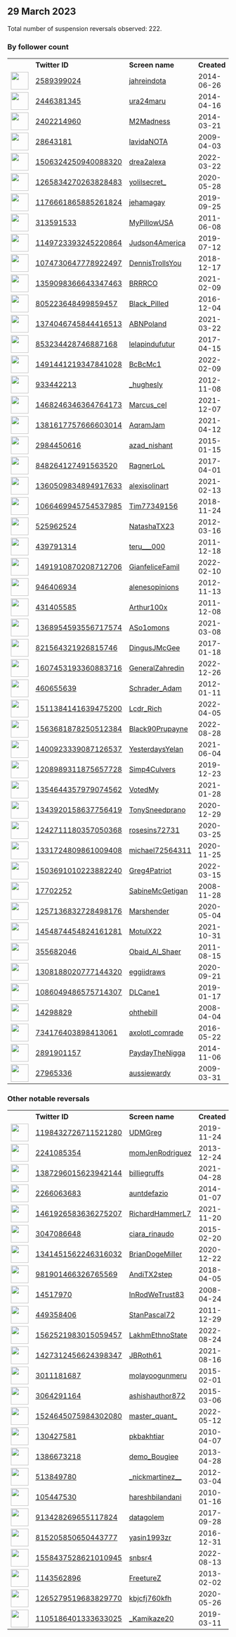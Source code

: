 
## 29 March 2023
Total number of suspension reversals observed: 222.

### By follower count
<table><tr><th></th><th align="left">Twitter ID</th><th align="left">Screen name</th>
<th align="left">Created</th><th align="left">Status</th><th align="left">Suspended</th><th align="left">Followers</th>
<tr><td><a href="https://pbs.twimg.com/profile_images/1628126442448990209/UdUUf1J6_normal.jpg"><img src="https://pbs.twimg.com/profile_images/1628126442448990209/UdUUf1J6_normal.jpg" width="40px" height="40px" align="center"/></a></td><td><a href="https://twitter.com/intent/user?user_id=2589399024">2589399024</a></td><td><a href="https://twitter.com/jahreindota">jahreindota</a></td><td>2014-06-26</td><td align="center"></td><td>2022-11-05</td><td>788148</td></tr>
<tr><td><a href="https://pbs.twimg.com/profile_images/1476769001481318405/66ZZWQaU_normal.jpg"><img src="https://pbs.twimg.com/profile_images/1476769001481318405/66ZZWQaU_normal.jpg" width="40px" height="40px" align="center"/></a></td><td><a href="https://twitter.com/intent/user?user_id=2446381345">2446381345</a></td><td><a href="https://twitter.com/ura24maru">ura24maru</a></td><td>2014-04-16</td><td align="center"></td><td>2022-12-02</td><td>375273</td></tr>
<tr><td><a href="https://pbs.twimg.com/profile_images/591219486205710336/IRODfzGc_normal.jpg"><img src="https://pbs.twimg.com/profile_images/591219486205710336/IRODfzGc_normal.jpg" width="40px" height="40px" align="center"/></a></td><td><a href="https://twitter.com/intent/user?user_id=2402214960">2402214960</a></td><td><a href="https://twitter.com/M2Madness">M2Madness</a></td><td>2014-03-21</td><td align="center">🔒👋</td><td></td><td>166793</td></tr>
<tr><td><a href="https://pbs.twimg.com/profile_images/1129352390514216960/30XY7Wb8_normal.jpg"><img src="https://pbs.twimg.com/profile_images/1129352390514216960/30XY7Wb8_normal.jpg" width="40px" height="40px" align="center"/></a></td><td><a href="https://twitter.com/intent/user?user_id=28643181">28643181</a></td><td><a href="https://twitter.com/lavidaNOTA">lavidaNOTA</a></td><td>2009-04-03</td><td align="center"></td><td>2022-12-27</td><td>61294</td></tr>
<tr><td><a href="https://pbs.twimg.com/profile_images/1652197900515164160/J4uofVHs_normal.jpg"><img src="https://pbs.twimg.com/profile_images/1652197900515164160/J4uofVHs_normal.jpg" width="40px" height="40px" align="center"/></a></td><td><a href="https://twitter.com/intent/user?user_id=1506324250940088320">1506324250940088320</a></td><td><a href="https://twitter.com/drea2alexa">drea2alexa</a></td><td>2022-03-22</td><td align="center"></td><td>2023-03-22</td><td>59168</td></tr>
<tr><td><a href="https://pbs.twimg.com/profile_images/1643598746259800067/XiQ_LDX3_normal.jpg"><img src="https://pbs.twimg.com/profile_images/1643598746259800067/XiQ_LDX3_normal.jpg" width="40px" height="40px" align="center"/></a></td><td><a href="https://twitter.com/intent/user?user_id=1265834270263828483">1265834270263828483</a></td><td><a href="https://twitter.com/yolilsecret_">yolilsecret_</a></td><td>2020-05-28</td><td align="center"></td><td>2023-01-12</td><td>57614</td></tr>
<tr><td><a href="https://pbs.twimg.com/profile_images/1625095378201722880/Nn1BjV6V_normal.jpg"><img src="https://pbs.twimg.com/profile_images/1625095378201722880/Nn1BjV6V_normal.jpg" width="40px" height="40px" align="center"/></a></td><td><a href="https://twitter.com/intent/user?user_id=1176661865885261824">1176661865885261824</a></td><td><a href="https://twitter.com/jehamagay">jehamagay</a></td><td>2019-09-25</td><td align="center"></td><td></td><td>45752</td></tr>
<tr><td><a href="https://pbs.twimg.com/profile_images/609093552849563648/3fZC_xdE_normal.jpg"><img src="https://pbs.twimg.com/profile_images/609093552849563648/3fZC_xdE_normal.jpg" width="40px" height="40px" align="center"/></a></td><td><a href="https://twitter.com/intent/user?user_id=313591533">313591533</a></td><td><a href="https://twitter.com/MyPillowUSA">MyPillowUSA</a></td><td>2011-06-08</td><td align="center"></td><td></td><td>42016</td></tr>
<tr><td><a href="https://pbs.twimg.com/profile_images/1502415756742602756/nFIvTrec_normal.jpg"><img src="https://pbs.twimg.com/profile_images/1502415756742602756/nFIvTrec_normal.jpg" width="40px" height="40px" align="center"/></a></td><td><a href="https://twitter.com/intent/user?user_id=1149723393245220864">1149723393245220864</a></td><td><a href="https://twitter.com/Judson4America">Judson4America</a></td><td>2019-07-12</td><td align="center">👋</td><td>2022-08-18</td><td>30095</td></tr>
<tr><td><a href="https://pbs.twimg.com/profile_images/1641095850976747520/z2VRy9r0_normal.jpg"><img src="https://pbs.twimg.com/profile_images/1641095850976747520/z2VRy9r0_normal.jpg" width="40px" height="40px" align="center"/></a></td><td><a href="https://twitter.com/intent/user?user_id=1074730647778922497">1074730647778922497</a></td><td><a href="https://twitter.com/DennisTrollsYou">DennisTrollsYou</a></td><td>2018-12-17</td><td align="center">🚫</td><td>2022-05-26</td><td>28094</td></tr>
<tr><td><a href="https://pbs.twimg.com/profile_images/1643300884749639692/INiDEVB6_normal.jpg"><img src="https://pbs.twimg.com/profile_images/1643300884749639692/INiDEVB6_normal.jpg" width="40px" height="40px" align="center"/></a></td><td><a href="https://twitter.com/intent/user?user_id=1359098366643347463">1359098366643347463</a></td><td><a href="https://twitter.com/BRRRCO">BRRRCO</a></td><td>2021-02-09</td><td align="center"></td><td>2022-06-24</td><td>26779</td></tr>
<tr><td><a href="https://pbs.twimg.com/profile_images/805225256063406081/2_GSaI2Z_normal.jpg"><img src="https://pbs.twimg.com/profile_images/805225256063406081/2_GSaI2Z_normal.jpg" width="40px" height="40px" align="center"/></a></td><td><a href="https://twitter.com/intent/user?user_id=805223648499859457">805223648499859457</a></td><td><a href="https://twitter.com/Black_Pilled">Black_Pilled</a></td><td>2016-12-04</td><td align="center"></td><td></td><td>21555</td></tr>
<tr><td><a href="https://pbs.twimg.com/profile_images/1374048361519669252/joV_oGT8_normal.jpg"><img src="https://pbs.twimg.com/profile_images/1374048361519669252/joV_oGT8_normal.jpg" width="40px" height="40px" align="center"/></a></td><td><a href="https://twitter.com/intent/user?user_id=1374046745844416513">1374046745844416513</a></td><td><a href="https://twitter.com/ABNPoland">ABNPoland</a></td><td>2021-03-22</td><td align="center"></td><td>2022-10-20</td><td>18946</td></tr>
<tr><td><a href="https://pbs.twimg.com/profile_images/1210232150131462145/O2ijd-xK_normal.jpg"><img src="https://pbs.twimg.com/profile_images/1210232150131462145/O2ijd-xK_normal.jpg" width="40px" height="40px" align="center"/></a></td><td><a href="https://twitter.com/intent/user?user_id=853234428746887168">853234428746887168</a></td><td><a href="https://twitter.com/lelapindufutur">lelapindufutur</a></td><td>2017-04-15</td><td align="center"></td><td></td><td>16999</td></tr>
<tr><td><a href="https://pbs.twimg.com/profile_images/1534519941189099520/L08J9uZF_normal.jpg"><img src="https://pbs.twimg.com/profile_images/1534519941189099520/L08J9uZF_normal.jpg" width="40px" height="40px" align="center"/></a></td><td><a href="https://twitter.com/intent/user?user_id=1491441219347841028">1491441219347841028</a></td><td><a href="https://twitter.com/BcBcMc1">BcBcMc1</a></td><td>2022-02-09</td><td align="center"></td><td>2022-07-18</td><td>14742</td></tr>
<tr><td><a href="https://pbs.twimg.com/profile_images/1502820427940483078/XZne3V3-_normal.jpg"><img src="https://pbs.twimg.com/profile_images/1502820427940483078/XZne3V3-_normal.jpg" width="40px" height="40px" align="center"/></a></td><td><a href="https://twitter.com/intent/user?user_id=933442213">933442213</a></td><td><a href="https://twitter.com/_hughesly">_hughesly</a></td><td>2012-11-08</td><td align="center"></td><td>2022-11-06</td><td>13015</td></tr>
<tr><td><a href="https://pbs.twimg.com/profile_images/1647913414885269506/x8nnzW_N_normal.jpg"><img src="https://pbs.twimg.com/profile_images/1647913414885269506/x8nnzW_N_normal.jpg" width="40px" height="40px" align="center"/></a></td><td><a href="https://twitter.com/intent/user?user_id=1468246346364764173">1468246346364764173</a></td><td><a href="https://twitter.com/Marcus_cel">Marcus_cel</a></td><td>2021-12-07</td><td align="center"></td><td>2022-09-21</td><td>12660</td></tr>
<tr><td><a href="https://pbs.twimg.com/profile_images/1588842573795364864/80Y3RnCt_normal.jpg"><img src="https://pbs.twimg.com/profile_images/1588842573795364864/80Y3RnCt_normal.jpg" width="40px" height="40px" align="center"/></a></td><td><a href="https://twitter.com/intent/user?user_id=1381617757666603014">1381617757666603014</a></td><td><a href="https://twitter.com/AqramJam">AqramJam</a></td><td>2021-04-12</td><td align="center"></td><td>2023-01-03</td><td>12578</td></tr>
<tr><td><a href="https://pbs.twimg.com/profile_images/1562324108909547520/z3l-IMMH_normal.jpg"><img src="https://pbs.twimg.com/profile_images/1562324108909547520/z3l-IMMH_normal.jpg" width="40px" height="40px" align="center"/></a></td><td><a href="https://twitter.com/intent/user?user_id=2984450616">2984450616</a></td><td><a href="https://twitter.com/azad_nishant">azad_nishant</a></td><td>2015-01-15</td><td align="center"></td><td>2023-03-16</td><td>12037</td></tr>
<tr><td><a href="https://pbs.twimg.com/profile_images/1636091547342045185/6f97DZyF_normal.jpg"><img src="https://pbs.twimg.com/profile_images/1636091547342045185/6f97DZyF_normal.jpg" width="40px" height="40px" align="center"/></a></td><td><a href="https://twitter.com/intent/user?user_id=848264127491563520">848264127491563520</a></td><td><a href="https://twitter.com/RagnerLoL">RagnerLoL</a></td><td>2017-04-01</td><td align="center"></td><td>2023-03-23</td><td>11055</td></tr>
<tr><td><a href="https://pbs.twimg.com/profile_images/1606183451660533760/nsyknhUj_normal.jpg"><img src="https://pbs.twimg.com/profile_images/1606183451660533760/nsyknhUj_normal.jpg" width="40px" height="40px" align="center"/></a></td><td><a href="https://twitter.com/intent/user?user_id=1360509834894917633">1360509834894917633</a></td><td><a href="https://twitter.com/alexisolinart">alexisolinart</a></td><td>2021-02-13</td><td align="center"></td><td>2023-02-07</td><td>11038</td></tr>
<tr><td><a href="https://pbs.twimg.com/profile_images/1529898110142386176/BVEWwF44_normal.jpg"><img src="https://pbs.twimg.com/profile_images/1529898110142386176/BVEWwF44_normal.jpg" width="40px" height="40px" align="center"/></a></td><td><a href="https://twitter.com/intent/user?user_id=1066469945754537985">1066469945754537985</a></td><td><a href="https://twitter.com/Tim77349156">Tim77349156</a></td><td>2018-11-24</td><td align="center"></td><td>2022-06-06</td><td>10274</td></tr>
<tr><td><a href="https://pbs.twimg.com/profile_images/1647421388355977221/J2rn6jxN_normal.jpg"><img src="https://pbs.twimg.com/profile_images/1647421388355977221/J2rn6jxN_normal.jpg" width="40px" height="40px" align="center"/></a></td><td><a href="https://twitter.com/intent/user?user_id=525962524">525962524</a></td><td><a href="https://twitter.com/NatashaTX23">NatashaTX23</a></td><td>2012-03-16</td><td align="center"></td><td>2022-02-13</td><td>9726</td></tr>
<tr><td><a href="https://pbs.twimg.com/profile_images/1644727083200045057/T7iiT5Pn_normal.jpg"><img src="https://pbs.twimg.com/profile_images/1644727083200045057/T7iiT5Pn_normal.jpg" width="40px" height="40px" align="center"/></a></td><td><a href="https://twitter.com/intent/user?user_id=439791314">439791314</a></td><td><a href="https://twitter.com/teru___000">teru___000</a></td><td>2011-12-18</td><td align="center"></td><td>2023-02-24</td><td>9463</td></tr>
<tr><td><a href="https://pbs.twimg.com/profile_images/1540058641696313344/-ifPXX0y_normal.jpg"><img src="https://pbs.twimg.com/profile_images/1540058641696313344/-ifPXX0y_normal.jpg" width="40px" height="40px" align="center"/></a></td><td><a href="https://twitter.com/intent/user?user_id=1491910870208712706">1491910870208712706</a></td><td><a href="https://twitter.com/GianfeliceFamil">GianfeliceFamil</a></td><td>2022-02-10</td><td align="center"></td><td>2022-09-28</td><td>9120</td></tr>
<tr><td><a href="https://pbs.twimg.com/profile_images/1640872731150364673/IVrRU4rn_normal.jpg"><img src="https://pbs.twimg.com/profile_images/1640872731150364673/IVrRU4rn_normal.jpg" width="40px" height="40px" align="center"/></a></td><td><a href="https://twitter.com/intent/user?user_id=946406934">946406934</a></td><td><a href="https://twitter.com/alenesopinions">alenesopinions</a></td><td>2012-11-13</td><td align="center">👋</td><td></td><td>8844</td></tr>
<tr><td><a href="https://pbs.twimg.com/profile_images/1577054850872971276/FSWabUFc_normal.jpg"><img src="https://pbs.twimg.com/profile_images/1577054850872971276/FSWabUFc_normal.jpg" width="40px" height="40px" align="center"/></a></td><td><a href="https://twitter.com/intent/user?user_id=431405585">431405585</a></td><td><a href="https://twitter.com/Arthur100x">Arthur100x</a></td><td>2011-12-08</td><td align="center"></td><td>2022-11-25</td><td>8799</td></tr>
<tr><td><a href="https://pbs.twimg.com/profile_images/1544858538060701697/mtS0u4bD_normal.jpg"><img src="https://pbs.twimg.com/profile_images/1544858538060701697/mtS0u4bD_normal.jpg" width="40px" height="40px" align="center"/></a></td><td><a href="https://twitter.com/intent/user?user_id=1368954593556717574">1368954593556717574</a></td><td><a href="https://twitter.com/ASo1omons">ASo1omons</a></td><td>2021-03-08</td><td align="center"></td><td>2022-08-20</td><td>7427</td></tr>
<tr><td><a href="https://pbs.twimg.com/profile_images/1384615935709913095/ZRCof6JG_normal.jpg"><img src="https://pbs.twimg.com/profile_images/1384615935709913095/ZRCof6JG_normal.jpg" width="40px" height="40px" align="center"/></a></td><td><a href="https://twitter.com/intent/user?user_id=821564321926815746">821564321926815746</a></td><td><a href="https://twitter.com/DingusJMcGee">DingusJMcGee</a></td><td>2017-01-18</td><td align="center"></td><td></td><td>6301</td></tr>
<tr><td><a href="https://pbs.twimg.com/profile_images/1627073217738469384/iscy0EC1_normal.jpg"><img src="https://pbs.twimg.com/profile_images/1627073217738469384/iscy0EC1_normal.jpg" width="40px" height="40px" align="center"/></a></td><td><a href="https://twitter.com/intent/user?user_id=1607453193360883716">1607453193360883716</a></td><td><a href="https://twitter.com/GeneralZahredin">GeneralZahredin</a></td><td>2022-12-26</td><td align="center"></td><td>2023-02-25</td><td>5599</td></tr>
<tr><td><a href="https://pbs.twimg.com/profile_images/1312599711212351490/zBLoSe4v_normal.jpg"><img src="https://pbs.twimg.com/profile_images/1312599711212351490/zBLoSe4v_normal.jpg" width="40px" height="40px" align="center"/></a></td><td><a href="https://twitter.com/intent/user?user_id=460655639">460655639</a></td><td><a href="https://twitter.com/Schrader_Adam">Schrader_Adam</a></td><td>2012-01-11</td><td align="center"></td><td>2022-11-08</td><td>3875</td></tr>
<tr><td><a href="https://pbs.twimg.com/profile_images/1652157790276788224/t5iQquKS_normal.jpg"><img src="https://pbs.twimg.com/profile_images/1652157790276788224/t5iQquKS_normal.jpg" width="40px" height="40px" align="center"/></a></td><td><a href="https://twitter.com/intent/user?user_id=1511384141639475200">1511384141639475200</a></td><td><a href="https://twitter.com/Lcdr_Rich">Lcdr_Rich</a></td><td>2022-04-05</td><td align="center"></td><td>2022-09-28</td><td>3808</td></tr>
<tr><td><a href="https://pbs.twimg.com/profile_images/1563682077026951168/z2iFANYk_normal.jpg"><img src="https://pbs.twimg.com/profile_images/1563682077026951168/z2iFANYk_normal.jpg" width="40px" height="40px" align="center"/></a></td><td><a href="https://twitter.com/intent/user?user_id=1563681878250512384">1563681878250512384</a></td><td><a href="https://twitter.com/Black90Prupayne">Black90Prupayne</a></td><td>2022-08-28</td><td align="center"></td><td>2023-01-17</td><td>3780</td></tr>
<tr><td><a href="https://pbs.twimg.com/profile_images/1650602529661517824/JUFTxICS_normal.jpg"><img src="https://pbs.twimg.com/profile_images/1650602529661517824/JUFTxICS_normal.jpg" width="40px" height="40px" align="center"/></a></td><td><a href="https://twitter.com/intent/user?user_id=1400923339087126537">1400923339087126537</a></td><td><a href="https://twitter.com/YesterdaysYelan">YesterdaysYelan</a></td><td>2021-06-04</td><td align="center"></td><td>2022-06-20</td><td>3713</td></tr>
<tr><td><a href="https://pbs.twimg.com/profile_images/1280376449787101184/cEraXfiB_normal.jpg"><img src="https://pbs.twimg.com/profile_images/1280376449787101184/cEraXfiB_normal.jpg" width="40px" height="40px" align="center"/></a></td><td><a href="https://twitter.com/intent/user?user_id=1208989311875657728">1208989311875657728</a></td><td><a href="https://twitter.com/Simp4Culvers">Simp4Culvers</a></td><td>2019-12-23</td><td align="center"></td><td></td><td>3313</td></tr>
<tr><td><a href="https://pbs.twimg.com/profile_images/1409723975333158932/XlVfoYJb_normal.jpg"><img src="https://pbs.twimg.com/profile_images/1409723975333158932/XlVfoYJb_normal.jpg" width="40px" height="40px" align="center"/></a></td><td><a href="https://twitter.com/intent/user?user_id=1354644357979074562">1354644357979074562</a></td><td><a href="https://twitter.com/VotedMy">VotedMy</a></td><td>2021-01-28</td><td align="center"></td><td>2022-05-02</td><td>3302</td></tr>
<tr><td><a href="https://pbs.twimg.com/profile_images/1641155651626778626/0vZCPEQB_normal.jpg"><img src="https://pbs.twimg.com/profile_images/1641155651626778626/0vZCPEQB_normal.jpg" width="40px" height="40px" align="center"/></a></td><td><a href="https://twitter.com/intent/user?user_id=1343920158637756419">1343920158637756419</a></td><td><a href="https://twitter.com/TonySneedprano">TonySneedprano</a></td><td>2020-12-29</td><td align="center"></td><td></td><td>2964</td></tr>
<tr><td><a href="https://pbs.twimg.com/profile_images/1647436199018266624/eIYnpLuX_normal.jpg"><img src="https://pbs.twimg.com/profile_images/1647436199018266624/eIYnpLuX_normal.jpg" width="40px" height="40px" align="center"/></a></td><td><a href="https://twitter.com/intent/user?user_id=1242711180357050368">1242711180357050368</a></td><td><a href="https://twitter.com/rosesins72731">rosesins72731</a></td><td>2020-03-25</td><td align="center"></td><td>2023-02-09</td><td>2824</td></tr>
<tr><td><a href="https://pbs.twimg.com/profile_images/1647228370428522496/foEJWpki_normal.jpg"><img src="https://pbs.twimg.com/profile_images/1647228370428522496/foEJWpki_normal.jpg" width="40px" height="40px" align="center"/></a></td><td><a href="https://twitter.com/intent/user?user_id=1331724809861009408">1331724809861009408</a></td><td><a href="https://twitter.com/michael72564311">michael72564311</a></td><td>2020-11-25</td><td align="center"></td><td>2022-05-13</td><td>2816</td></tr>
<tr><td><a href="https://pbs.twimg.com/profile_images/1650092428727132162/oW9euv5m_normal.jpg"><img src="https://pbs.twimg.com/profile_images/1650092428727132162/oW9euv5m_normal.jpg" width="40px" height="40px" align="center"/></a></td><td><a href="https://twitter.com/intent/user?user_id=1503691010223882240">1503691010223882240</a></td><td><a href="https://twitter.com/Greg4Patriot">Greg4Patriot</a></td><td>2022-03-15</td><td align="center"></td><td>2022-11-06</td><td>2684</td></tr>
<tr><td><a href="https://pbs.twimg.com/profile_images/962730699064094720/1TLTldv3_normal.jpg"><img src="https://pbs.twimg.com/profile_images/962730699064094720/1TLTldv3_normal.jpg" width="40px" height="40px" align="center"/></a></td><td><a href="https://twitter.com/intent/user?user_id=17702252">17702252</a></td><td><a href="https://twitter.com/SabineMcGetigan">SabineMcGetigan</a></td><td>2008-11-28</td><td align="center"></td><td>2022-10-29</td><td>2640</td></tr>
<tr><td><a href="https://pbs.twimg.com/profile_images/1448060598521114625/aQxZ0l8h_normal.jpg"><img src="https://pbs.twimg.com/profile_images/1448060598521114625/aQxZ0l8h_normal.jpg" width="40px" height="40px" align="center"/></a></td><td><a href="https://twitter.com/intent/user?user_id=1257136832728498176">1257136832728498176</a></td><td><a href="https://twitter.com/Marshender">Marshender</a></td><td>2020-05-04</td><td align="center"></td><td>2022-07-18</td><td>2534</td></tr>
<tr><td><a href="https://pbs.twimg.com/profile_images/1649259479467454467/aNAi72r9_normal.jpg"><img src="https://pbs.twimg.com/profile_images/1649259479467454467/aNAi72r9_normal.jpg" width="40px" height="40px" align="center"/></a></td><td><a href="https://twitter.com/intent/user?user_id=1454874454824161281">1454874454824161281</a></td><td><a href="https://twitter.com/MotulX22">MotulX22</a></td><td>2021-10-31</td><td align="center"></td><td>2022-09-14</td><td>2532</td></tr>
<tr><td><a href="https://pbs.twimg.com/profile_images/1630415908945420289/eAozokft_normal.jpg"><img src="https://pbs.twimg.com/profile_images/1630415908945420289/eAozokft_normal.jpg" width="40px" height="40px" align="center"/></a></td><td><a href="https://twitter.com/intent/user?user_id=355682046">355682046</a></td><td><a href="https://twitter.com/Obaid_Al_Shaer">Obaid_Al_Shaer</a></td><td>2011-08-15</td><td align="center"></td><td>2023-03-04</td><td>2416</td></tr>
<tr><td><a href="https://pbs.twimg.com/profile_images/1397406035963531266/kf-gX6B__normal.jpg"><img src="https://pbs.twimg.com/profile_images/1397406035963531266/kf-gX6B__normal.jpg" width="40px" height="40px" align="center"/></a></td><td><a href="https://twitter.com/intent/user?user_id=1308188020777144320">1308188020777144320</a></td><td><a href="https://twitter.com/eggiidraws">eggiidraws</a></td><td>2020-09-21</td><td align="center"></td><td></td><td>2324</td></tr>
<tr><td><a href="https://pbs.twimg.com/profile_images/1271552345172840450/5sx1PJw8_normal.jpg"><img src="https://pbs.twimg.com/profile_images/1271552345172840450/5sx1PJw8_normal.jpg" width="40px" height="40px" align="center"/></a></td><td><a href="https://twitter.com/intent/user?user_id=1086049486575714307">1086049486575714307</a></td><td><a href="https://twitter.com/DLCane1">DLCane1</a></td><td>2019-01-17</td><td align="center"></td><td>2022-08-18</td><td>2205</td></tr>
<tr><td><a href="https://pbs.twimg.com/profile_images/1268207020739616771/cpeJrgON_normal.jpg"><img src="https://pbs.twimg.com/profile_images/1268207020739616771/cpeJrgON_normal.jpg" width="40px" height="40px" align="center"/></a></td><td><a href="https://twitter.com/intent/user?user_id=14298829">14298829</a></td><td><a href="https://twitter.com/ohthebill">ohthebill</a></td><td>2008-04-04</td><td align="center"></td><td></td><td>2177</td></tr>
<tr><td><a href="https://pbs.twimg.com/profile_images/1644729954226126852/ihfxhyYa_normal.jpg"><img src="https://pbs.twimg.com/profile_images/1644729954226126852/ihfxhyYa_normal.jpg" width="40px" height="40px" align="center"/></a></td><td><a href="https://twitter.com/intent/user?user_id=734176403898413061">734176403898413061</a></td><td><a href="https://twitter.com/axolotl_comrade">axolotl_comrade</a></td><td>2016-05-22</td><td align="center"></td><td>2022-08-10</td><td>2138</td></tr>
<tr><td><a href="https://pbs.twimg.com/profile_images/1648346708777250816/eWsouziV_normal.jpg"><img src="https://pbs.twimg.com/profile_images/1648346708777250816/eWsouziV_normal.jpg" width="40px" height="40px" align="center"/></a></td><td><a href="https://twitter.com/intent/user?user_id=2891901157">2891901157</a></td><td><a href="https://twitter.com/PaydayTheNigga">PaydayTheNigga</a></td><td>2014-11-06</td><td align="center"></td><td>2022-04-16</td><td>2088</td></tr>
<tr><td><a href="https://pbs.twimg.com/profile_images/378800000031434252/fa61d7f50b2b5a4e4e177960e08f1e71_normal.jpeg"><img src="https://pbs.twimg.com/profile_images/378800000031434252/fa61d7f50b2b5a4e4e177960e08f1e71_normal.jpeg" width="40px" height="40px" align="center"/></a></td><td><a href="https://twitter.com/intent/user?user_id=27965336">27965336</a></td><td><a href="https://twitter.com/aussiewardy">aussiewardy</a></td><td>2009-03-31</td><td align="center"></td><td></td><td>2016</td></tr>
</table>

### Other notable reversals
<table><tr><th></th><th align="left">Twitter ID</th><th align="left">Screen name</th>
<th align="left">Created</th><th align="left">Status</th><th align="left">Suspended</th><th align="left">Followers</th>
<tr><td><a href="https://pbs.twimg.com/profile_images/1519537957081919489/Ln-nb9ci_normal.jpg"><img src="https://pbs.twimg.com/profile_images/1519537957081919489/Ln-nb9ci_normal.jpg" width="40px" height="40px" align="center"/></a></td><td><a href="https://twitter.com/intent/user?user_id=1198432726711521280">1198432726711521280</a></td><td><a href="https://twitter.com/UDMGreg">UDMGreg</a></td><td>2019-11-24</td><td align="center"></td><td>2023-02-23</td><td>633</td></tr>
<tr><td><a href="https://pbs.twimg.com/profile_images/1644542101282078725/HiZRTg1I_normal.jpg"><img src="https://pbs.twimg.com/profile_images/1644542101282078725/HiZRTg1I_normal.jpg" width="40px" height="40px" align="center"/></a></td><td><a href="https://twitter.com/intent/user?user_id=2241085354">2241085354</a></td><td><a href="https://twitter.com/momJenRodriguez">momJenRodriguez</a></td><td>2013-12-24</td><td align="center"></td><td>2022-12-01</td><td>1589</td></tr>
<tr><td><a href="https://pbs.twimg.com/profile_images/1387299097460105220/EJFMocO9_normal.jpg"><img src="https://pbs.twimg.com/profile_images/1387299097460105220/EJFMocO9_normal.jpg" width="40px" height="40px" align="center"/></a></td><td><a href="https://twitter.com/intent/user?user_id=1387296015623942144">1387296015623942144</a></td><td><a href="https://twitter.com/billiegruffs">billiegruffs</a></td><td>2021-04-28</td><td align="center"></td><td>2023-03-23</td><td>60</td></tr>
<tr><td><a href="https://pbs.twimg.com/profile_images/1620040218152665089/Va-Gm5ne_normal.jpg"><img src="https://pbs.twimg.com/profile_images/1620040218152665089/Va-Gm5ne_normal.jpg" width="40px" height="40px" align="center"/></a></td><td><a href="https://twitter.com/intent/user?user_id=2266063683">2266063683</a></td><td><a href="https://twitter.com/auntdefazio">auntdefazio</a></td><td>2014-01-07</td><td align="center"></td><td>2023-02-08</td><td>1961</td></tr>
<tr><td><a href="https://pbs.twimg.com/profile_images/1465830103104081923/nNBhs-M7_normal.jpg"><img src="https://pbs.twimg.com/profile_images/1465830103104081923/nNBhs-M7_normal.jpg" width="40px" height="40px" align="center"/></a></td><td><a href="https://twitter.com/intent/user?user_id=1461926583636275207">1461926583636275207</a></td><td><a href="https://twitter.com/RichardHammerL7">RichardHammerL7</a></td><td>2021-11-20</td><td align="center"></td><td>2022-12-15</td><td>22</td></tr>
<tr><td><a href="https://pbs.twimg.com/profile_images/568810814518603776/s9h2BTft_normal.jpeg"><img src="https://pbs.twimg.com/profile_images/568810814518603776/s9h2BTft_normal.jpeg" width="40px" height="40px" align="center"/></a></td><td><a href="https://twitter.com/intent/user?user_id=3047086648">3047086648</a></td><td><a href="https://twitter.com/ciara_rinaudo">ciara_rinaudo</a></td><td>2015-02-20</td><td align="center"></td><td>2023-03-22</td><td>37</td></tr>
<tr><td><a href="https://pbs.twimg.com/profile_images/1612328756290682880/l-pNaJp8_normal.jpg"><img src="https://pbs.twimg.com/profile_images/1612328756290682880/l-pNaJp8_normal.jpg" width="40px" height="40px" align="center"/></a></td><td><a href="https://twitter.com/intent/user?user_id=1341451562246316032">1341451562246316032</a></td><td><a href="https://twitter.com/BrianDogeMiller">BrianDogeMiller</a></td><td>2020-12-22</td><td align="center"></td><td>2023-03-06</td><td>1040</td></tr>
<tr><td><a href="https://pbs.twimg.com/profile_images/1479129914708312067/LUWwpJAh_normal.jpg"><img src="https://pbs.twimg.com/profile_images/1479129914708312067/LUWwpJAh_normal.jpg" width="40px" height="40px" align="center"/></a></td><td><a href="https://twitter.com/intent/user?user_id=981901466326765569">981901466326765569</a></td><td><a href="https://twitter.com/AndiTX2step">AndiTX2step</a></td><td>2018-04-05</td><td align="center"></td><td>2022-08-18</td><td>842</td></tr>
<tr><td><a href="https://pbs.twimg.com/profile_images/1637090545582637057/RDbPGBQq_normal.jpg"><img src="https://pbs.twimg.com/profile_images/1637090545582637057/RDbPGBQq_normal.jpg" width="40px" height="40px" align="center"/></a></td><td><a href="https://twitter.com/intent/user?user_id=14517970">14517970</a></td><td><a href="https://twitter.com/InRodWeTrust83">InRodWeTrust83</a></td><td>2008-04-24</td><td align="center"></td><td>2023-03-18</td><td>372</td></tr>
<tr><td><a href="https://pbs.twimg.com/profile_images/686359552661549056/fNOUngcc_normal.jpg"><img src="https://pbs.twimg.com/profile_images/686359552661549056/fNOUngcc_normal.jpg" width="40px" height="40px" align="center"/></a></td><td><a href="https://twitter.com/intent/user?user_id=449358406">449358406</a></td><td><a href="https://twitter.com/StanPascal72">StanPascal72</a></td><td>2011-12-29</td><td align="center"></td><td>2022-12-12</td><td>350</td></tr>
<tr><td><a href="https://pbs.twimg.com/profile_images/1651939711668178946/WOHg1WkG_normal.jpg"><img src="https://pbs.twimg.com/profile_images/1651939711668178946/WOHg1WkG_normal.jpg" width="40px" height="40px" align="center"/></a></td><td><a href="https://twitter.com/intent/user?user_id=1562521983015059457">1562521983015059457</a></td><td><a href="https://twitter.com/LakhmEthnoState">LakhmEthnoState</a></td><td>2022-08-24</td><td align="center"></td><td>2023-03-22</td><td>553</td></tr>
<tr><td><a href="https://pbs.twimg.com/profile_images/1552820356209119234/jUmuWEKa_normal.jpg"><img src="https://pbs.twimg.com/profile_images/1552820356209119234/jUmuWEKa_normal.jpg" width="40px" height="40px" align="center"/></a></td><td><a href="https://twitter.com/intent/user?user_id=1427312456624398347">1427312456624398347</a></td><td><a href="https://twitter.com/JBRoth61">JBRoth61</a></td><td>2021-08-16</td><td align="center"></td><td>2022-07-29</td><td>1902</td></tr>
<tr><td><a href="https://pbs.twimg.com/profile_images/1534165648053518337/ZgtsHleT_normal.jpg"><img src="https://pbs.twimg.com/profile_images/1534165648053518337/ZgtsHleT_normal.jpg" width="40px" height="40px" align="center"/></a></td><td><a href="https://twitter.com/intent/user?user_id=3011181687">3011181687</a></td><td><a href="https://twitter.com/molayoogunmeru">molayoogunmeru</a></td><td>2015-02-01</td><td align="center"></td><td>2023-03-11</td><td>189</td></tr>
<tr><td><a href="https://pbs.twimg.com/profile_images/1560843179704094721/0nbkW6O0_normal.jpg"><img src="https://pbs.twimg.com/profile_images/1560843179704094721/0nbkW6O0_normal.jpg" width="40px" height="40px" align="center"/></a></td><td><a href="https://twitter.com/intent/user?user_id=3064291164">3064291164</a></td><td><a href="https://twitter.com/ashishauthor872">ashishauthor872</a></td><td>2015-03-06</td><td align="center"></td><td>2023-03-19</td><td>1269</td></tr>
<tr><td><a href="https://pbs.twimg.com/profile_images/1562554321203503104/toqlRj_u_normal.jpg"><img src="https://pbs.twimg.com/profile_images/1562554321203503104/toqlRj_u_normal.jpg" width="40px" height="40px" align="center"/></a></td><td><a href="https://twitter.com/intent/user?user_id=1524645075984302080">1524645075984302080</a></td><td><a href="https://twitter.com/master_quant_">master_quant_</a></td><td>2022-05-12</td><td align="center"></td><td>2022-12-01</td><td>99</td></tr>
<tr><td><a href="https://pbs.twimg.com/profile_images/1612081847923621893/NvZ0nkot_normal.jpg"><img src="https://pbs.twimg.com/profile_images/1612081847923621893/NvZ0nkot_normal.jpg" width="40px" height="40px" align="center"/></a></td><td><a href="https://twitter.com/intent/user?user_id=130427581">130427581</a></td><td><a href="https://twitter.com/pkbakhtiar">pkbakhtiar</a></td><td>2010-04-07</td><td align="center"></td><td>2023-01-19</td><td>437</td></tr>
<tr><td><a href="https://pbs.twimg.com/profile_images/1559313671158960130/IxTY7VvY_normal.jpg"><img src="https://pbs.twimg.com/profile_images/1559313671158960130/IxTY7VvY_normal.jpg" width="40px" height="40px" align="center"/></a></td><td><a href="https://twitter.com/intent/user?user_id=1386673218">1386673218</a></td><td><a href="https://twitter.com/demo_Bougiee">demo_Bougiee</a></td><td>2013-04-28</td><td align="center"></td><td>2023-03-22</td><td>118</td></tr>
<tr><td><a href="https://pbs.twimg.com/profile_images/1652457004785434628/Jc-j4aE3_normal.jpg"><img src="https://pbs.twimg.com/profile_images/1652457004785434628/Jc-j4aE3_normal.jpg" width="40px" height="40px" align="center"/></a></td><td><a href="https://twitter.com/intent/user?user_id=513849780">513849780</a></td><td><a href="https://twitter.com/_nickmartinez__">_nickmartinez__</a></td><td>2012-03-04</td><td align="center"></td><td>2023-02-03</td><td>1636</td></tr>
<tr><td><a href="https://pbs.twimg.com/profile_images/1474263551158095873/M9zejmNE_normal.jpg"><img src="https://pbs.twimg.com/profile_images/1474263551158095873/M9zejmNE_normal.jpg" width="40px" height="40px" align="center"/></a></td><td><a href="https://twitter.com/intent/user?user_id=105447530">105447530</a></td><td><a href="https://twitter.com/hareshbilandani">hareshbilandani</a></td><td>2010-01-16</td><td align="center"></td><td>2023-03-15</td><td>342</td></tr>
<tr><td><a href="https://pbs.twimg.com/profile_images/1540361512447008769/p2xCSmp4_normal.jpg"><img src="https://pbs.twimg.com/profile_images/1540361512447008769/p2xCSmp4_normal.jpg" width="40px" height="40px" align="center"/></a></td><td><a href="https://twitter.com/intent/user?user_id=913428269655117824">913428269655117824</a></td><td><a href="https://twitter.com/datagolem">datagolem</a></td><td>2017-09-28</td><td align="center"></td><td>2023-01-06</td><td>27</td></tr>
<tr><td><a href="https://pbs.twimg.com/profile_images/1353109052604248064/ohdMHweX_normal.jpg"><img src="https://pbs.twimg.com/profile_images/1353109052604248064/ohdMHweX_normal.jpg" width="40px" height="40px" align="center"/></a></td><td><a href="https://twitter.com/intent/user?user_id=815205850650443777">815205850650443777</a></td><td><a href="https://twitter.com/yasin1993zr">yasin1993zr</a></td><td>2016-12-31</td><td align="center"></td><td>2023-02-03</td><td>5</td></tr>
<tr><td><a href="https://pbs.twimg.com/profile_images/1600124934524739588/E00fjhwX_normal.jpg"><img src="https://pbs.twimg.com/profile_images/1600124934524739588/E00fjhwX_normal.jpg" width="40px" height="40px" align="center"/></a></td><td><a href="https://twitter.com/intent/user?user_id=1558437528621010945">1558437528621010945</a></td><td><a href="https://twitter.com/snbsr4">snbsr4</a></td><td>2022-08-13</td><td align="center"></td><td>2022-12-09</td><td>45</td></tr>
<tr><td><a href="https://pbs.twimg.com/profile_images/1647852687327731713/ZuuPy8VL_normal.jpg"><img src="https://pbs.twimg.com/profile_images/1647852687327731713/ZuuPy8VL_normal.jpg" width="40px" height="40px" align="center"/></a></td><td><a href="https://twitter.com/intent/user?user_id=1143562896">1143562896</a></td><td><a href="https://twitter.com/FreetureZ">FreetureZ</a></td><td>2013-02-02</td><td align="center"></td><td>2023-03-19</td><td>596</td></tr>
<tr><td><a href="https://pbs.twimg.com/profile_images/1550794962610298881/D9apE7t2_normal.jpg"><img src="https://pbs.twimg.com/profile_images/1550794962610298881/D9apE7t2_normal.jpg" width="40px" height="40px" align="center"/></a></td><td><a href="https://twitter.com/intent/user?user_id=1265279519683829770">1265279519683829770</a></td><td><a href="https://twitter.com/kbjcfj760kfh">kbjcfj760kfh</a></td><td>2020-05-26</td><td align="center"></td><td>2023-02-04</td><td>54</td></tr>
<tr><td><a href="https://pbs.twimg.com/profile_images/1279264150644854784/Tuy3Hf0F_normal.jpg"><img src="https://pbs.twimg.com/profile_images/1279264150644854784/Tuy3Hf0F_normal.jpg" width="40px" height="40px" align="center"/></a></td><td><a href="https://twitter.com/intent/user?user_id=1105186401333633025">1105186401333633025</a></td><td><a href="https://twitter.com/_Kamikaze20">_Kamikaze20</a></td><td>2019-03-11</td><td align="center"></td><td>2023-02-06</td><td>20</td></tr>
</table>
